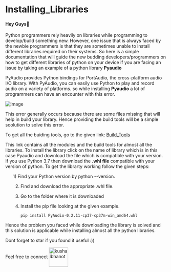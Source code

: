 # Installing_Libraries

#### Hey Guys👋
Python programmers rely heavily on libraries while programming to develop/build something new. However, one issue that is always faced by the newbie programmers is that they are sometimes unable to install different libraries required on their systems.
So here is a simple documentation that will guide the new budding developers/programmers on how to get different libraries of python on your device if you are facing an issue by taking an example of a python library <b>Pyaudio</b> 

PyAudio provides Python bindings for PortAudio, the cross-platform audio I/O library. With PyAudio, you can easily use Python to play and record audio on a variety of platforms. so while installing <b>Pyaudio</b> a lot of programmers can have an encounter with this error.

![image](https://user-images.githubusercontent.com/58935609/99066793-8e40c700-25cf-11eb-857f-de4ac26d9f0c.png)

This error generally occurs because there are some files missing that will help in build your library. Hence providing the build tools will be a simple soolution to solve this error.

To get all the buiding tools, go to the given link:
[Build_Tools](https://www.lfd.uci.edu/~gohlke/pythonlibs/)

This link contains all the modules and the build tools for almost all the libraries. To install the library click on the name of library which is in this case Pyaudio and download the file which is compatible with your version. If you use Python 3.7 then download the <b>.whl file</b> compatible with your version of python. To get the librarty working follow the given steps:
<ul>
1) Find your Python version by python --version.
  
2) Find and download the appropriate .whl file.
  
3) Go to the folder where it is downloaded

4) Install the pip file looking at the given example.
  
    `pip install PyAudio-0.2.11-cp37-cp37m-win_amd64.whl
`

</ul>

Hence the problem you faced while downloading the library is solved and this solution is applicable while installing almost all the python libraries.

Dont forget to star if you found it useful :))

Feel free to connect   <a href="https://www.linkedin.com/in/mustafa1310/" target="_blank"><img align="center" src="https://cdn.jsdelivr.net/npm/simple-icons@3.0.1/icons/linkedin.svg" alt="kushalbhanot" height="60" width="60" /></a> &nbsp;&nbsp;
</p>

